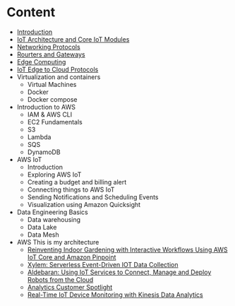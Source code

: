 # Content

- [Introduction](https://github.com/CALlanoR/SystemDesign/blob/main/IoT/Introduction.md)
- [IoT Architecture and Core IoT Modules](https://github.com/CALlanoR/SystemDesign/blob/main/IoT/Architecture.md)
- [Networking Protocols](https://github.com/CALlanoR/SystemDesign/blob/main/IoT/NetworkingProtocols.md)
- [Rourters and Gateways](https://github.com/CALlanoR/SystemDesign/blob/main/IoT/RoutersAndGateways.md)
- [Edge Computing](https://github.com/CALlanoR/SystemDesign/blob/main/IoT/EdgeComputing.md)
- [IoT Edge to Cloud Protocols](https://github.com/CALlanoR/SystemDesign/blob/main/IoT/IoTEdgetoCloudProtocols.md)
- Virtualization and containers
    - Virtual Machines
    - Docker
    - Docker compose
- Introduction to AWS
    - IAM & AWS CLI
    - EC2 Fundamentals
    - S3
    - Lambda
    - SQS
    - DynamoDB
- AWS IoT
    - Introduction
    - Exploring AWS IoT
    - Creating a budget and billing alert
    - Connecting things to AWS IoT
    - Sending Notifications and Scheduling Events
    - Visualization using Amazon Quicksight
- Data Engineering Basics
    - Data warehousing
    - Data Lake
    - Data Mesh
- AWS This is my architecture
    - [Reinventing Indoor Gardening with Interactive Workflows Using AWS IoT Core and Amazon Pinpoint](https://www.youtube.com/watch?v=bQqJpjv-FXs)
    - [Xylem: Serverless Event-Driven IOT Data Collection](https://www.youtube.com/watch?v=UpVF8jMB4yY)
    - [Aldebaran: Using IoT Services to Connect, Manage and Deploy Robots from the Cloud](https://www.youtube.com/watch?v=OYHSkwt31Vc)
    - [Analytics Customer Spotlight](https://www.youtube.com/watch?v=_iHahE9-0e8)
    - [Real-Time IoT Device Monitoring with Kinesis Data Analytics](https://www.youtube.com/watch?v=uWUAcc68MWI)